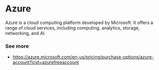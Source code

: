  # Azure
Azure is a cloud computing platform developed by Microsoft. It offers a range of cloud services, including computing, analytics, storage, networking, and AI.

### See more
- https://azure.microsoft.com/en-us/pricing/purchase-options/azure-account?icid=azurefreeaccount